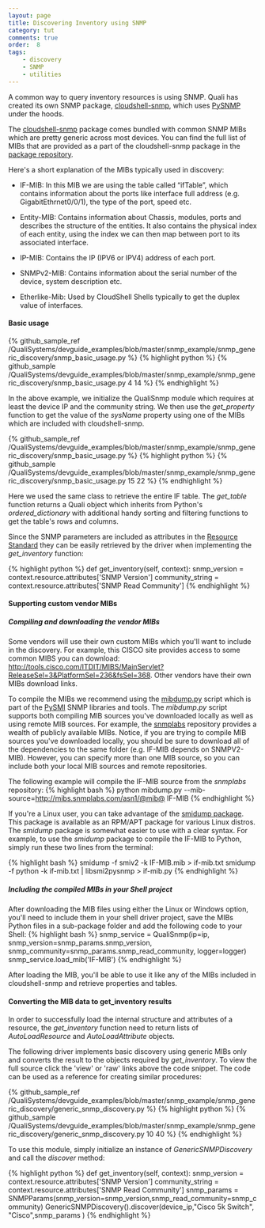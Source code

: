 ```yaml
---
layout: page
title: Discovering Inventory using SNMP
category: tut
comments: true
order:  8
tags:
    - discovery
    - SNMP
    - utilities
---
```


A common way to query inventory resources is using SNMP. Quali has created its own
SNMP package, [cloudshell-snmp](https://github.com/QualiSystems/cloudshell-snmp), which uses
[PySNMP](http://pysnmp.sourceforge.net/) under the hoods.

The [cloudshell-snmp](https://github.com/QualiSystems/cloudshell-snmp) package comes bundled
with common SNMP MIBs which are pretty generic across most devices.
You can find the full list of MIBs that are provided as a part of the cloudshell-snmp package
in the [package repository](https://github.com/QualiSystems/cloudshell-snmp/tree/dev/cloudshell/snmp/mibs).

Here's a short explanation of the MIBs typically used in discovery:

* IF-MIB: In this MIB we are using the table called “ifTable”, which contains information about the ports like interface full address
    (e.g. GigabitEthrnet0/0/1), the type of the port, speed etc.

* Entity-MIB: Contains information about Chassis, modules, ports and describes the structure of the entities. It also contains the physical
    index of each entity, using the index we can then map between port to its associated interface.

* IP-MIB: Contains the IP (IPV6 or IPV4) address of each port.

* SNMPv2-MIB: Contains information about the serial number of the device, system description etc.

* Etherlike-Mib: Used by CloudShell Shells typically to get the duplex value of interfaces.

#### Basic usage

{% github_sample_ref /QualiSystems/devguide_examples/blob/master/snmp_example/snmp_generic_discovery/snmp_basic_usage.py %}
{% highlight python %}
{% github_sample /QualiSystems/devguide_examples/blob/master/snmp_example/snmp_generic_discovery/snmp_basic_usage.py 4 14  %}
{% endhighlight %}

In the above example, we initialize the QualiSnmp module which requires at least the device IP and the community string.
We then use the _get_property_ function to get the value of the _sysName_ property using one of the MIBs which are included
with cloudshell-snmp.

{% github_sample_ref /QualiSystems/devguide_examples/blob/master/snmp_example/snmp_generic_discovery/snmp_basic_usage.py %}
{% highlight python %}
{% github_sample /QualiSystems/devguide_examples/blob/master/snmp_example/snmp_generic_discovery/snmp_basic_usage.py 15 22  %}
{% endhighlight %}

Here we used the same class to retrieve the entire IF table. The _get_table_ function returns a Quali object which
inherits from Python's _ordered_dictionary_ with additional handy sorting and filtering functions to get the table's
rows and columns.

Since the SNMP parameters are included as attributes in the [Resource Standard](https://github.com/QualiSystems/shell-resource-standard/blob/master/spec/shell_resource_standard.md)
they can be easily retrieved by the driver when implementing the _get_inventory_ function:

{% highlight python %}
def get_inventory(self, context):
    snmp_version = context.resource.attributes['SNMP Version']
    community_string = context.resource.attributes['SNMP Read Community']
{% endhighlight %}

#### Supporting custom vendor MIBs

##### Compiling and downloading the vendor MIBs

Some vendors will use their own custom MIBs which you'll want to include in the discovery. For example, this  CISCO site provides access to some common
MIBS you can download: http://tools.cisco.com/ITDIT/MIBS/MainServlet?ReleaseSel=3&PlatformSel=236&fsSel=368. Other vendors have their own MIBs download links.

To compile the MIBs we recommend using the [mibdump.py](https://github.com/etingof/pysmi/blob/master/scripts/mibdump.py) script which is part of the [PySMI](http://pysmi.sourceforge.net) SNMP libraries and tools. The _mibdump.py_ script supports both compiling MIB sources you've downloaded locally as well as using remote MIB sources. For example, the [snmplabs](http://mibs.snmplabs.com/asn1/) repository provides a wealth of publicly available MIBs. Notice, if you are trying to compile MIB sources you've downloaded locally, you should be sure to download all of the dependencies to the same folder (e.g. IF-MIB depends on SNMPV2-MIB). However, you can specify more than one MIB source, so you can include both your local MIB sources and remote repositories.

The following example will compile the IF-MIB source from the _snmplabs_ repository:
{% highlight bash %}
python mibdump.py --mib-source=http://mibs.snmplabs.com/asn1/@mib@ IF-MIB
{% endhighlight %}

If you're a Linux user, you can take advantage of the [smidump package](http://linux.die.net/man/1/smidump).
This package is available as an RPM/APT package for various Linux distros.
The _smidump_ package is somewhat easier to use with a clear syntax. For example, to use the _smidump_ package to compile the IF-MIB to Python, simply run these two lines from the terminal:

{% highlight bash %}
smidump -f smiv2 -k IF-MIB.mib  > if-mib.txt
smidump -f python -k if-mib.txt | libsmi2pysnmp > if-mib.py
{% endhighlight %}

##### Including the compiled MIBs in your Shell project

After downloading the MIB files using either the Linux or Windows option, you'll need to include them in your shell driver project, save the MIBs Python files in a sub-package folder and add the following code to your Shell:
{% highlight bash %}
snmp_service = QualiSnmp(ip=ip, snmp_version=snmp_params.snmp_version,
                         snmp_community=snmp_params.snmp_read_community,
                         logger=logger)
snmp_service.load_mib('IF-MIB')
{% endhighlight %}

After loading the MIB, you'll be able to use it like any of the MIBs included in cloudshell-snmp and retrieve properties and tables.

#### Converting the MIB data to get_inventory results

In order to successfully load the internal structure and attributes of a resource, the _get_inventory_
function need to return lists of _AutoLoadResource_ and _AutoLoadAttribute_ objects.

The following driver implements basic discovery using generic MIBs only and converts the result to
the objects required by _get_inventory_. To view the full source click the 'view' or 'raw' links above the code snippet. The code can be used as a reference for creating similar procedures:

{% github_sample_ref /QualiSystems/devguide_examples/blob/master/snmp_example/snmp_generic_discovery/generic_snmp_discovery.py %}
{% highlight python %}
{% github_sample /QualiSystems/devguide_examples/blob/master/snmp_example/snmp_generic_discovery/generic_snmp_discovery.py 10 40  %}
{% endhighlight %}

To use this module, simply initialize an instance of _GenericSNMPDiscovery_ and call the _discover_ method:

{% highlight python %}
def get_inventory(self, context):
   snmp_version = context.resource.attributes['SNMP Version']
   community_string = context.resource.attributes['SNMP Read Community']
   snmp_params = SNMPParams(snmp_version=snmp_version,snmp_read_community=snmp_community)
   GenericSNMPDiscovery().discover(device_ip,"Cisco 5k Switch", "Cisco",snmp_params )
{% endhighlight %}
